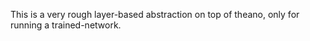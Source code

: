 
This is a very rough layer-based abstraction on top of theano,
only for running a trained-network.


